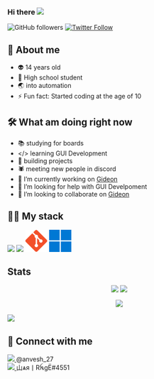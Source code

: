 ### Hi there <img src="https://raw.githubusercontent.com/iampavangandhi/iampavangandhi/master/gifs/Hi.gif" width="30px"></h2>

![GitHub followers](https://img.shields.io/github/followers/anvesh-27?label=Follow&style=social)
[![Twitter Follow](https://img.shields.io/twitter/follow/anvesh_27?label=Follow)](https://twitter.com/intent/follow?screen_name=anvesh_27)

## 👦 About me
- 👽 14 years old
- 🏫 High school student
- 🌏 into automation
- ⚡ Fun fact: Started coding at the age of 10

## 🛠️ What am doing right now
- 📚 studying for boards
- </> learning GUI Development
- 🔨 building projects
- 🕷️ meeting new people in discord
- 🔭 I’m currently working on [Gideon](https://github.com/anvesh-27/Gideon)
- 🤔 I’m looking for help with GUI Develpoment
- 👯 I’m looking to collaborate on [Gideon](https://github.com/anvesh-27/Gideon)

## 👨‍💻 My stack
<img src="https://user-images.githubusercontent.com/68557696/149619691-6ae25701-986e-4e7d-907b-8f4a5940765f.png" width="50px"></img>
<img src="https://user-images.githubusercontent.com/68557696/149619902-6c39bd93-9494-44a4-91f9-e9b6d2139899.png" width="50px"></img>
<img src="https://raw.githubusercontent.com/devicons/devicon/master/icons/git/git-original.svg" width="50px"></img>
<img src="https://raw.githubusercontent.com/github/explore/379d49236d826364be968345e0a085d044108cff/topics/windows/windows.png" width="50px"></img>

## Stats
<p align="center">
<a href="#"><img src="https://github-readme-stats.vercel.app/api?username=anvesh-27&show_icons=true&include_all_commits=true&hide_border=true&bg_color=22272e&color=9BE8A8&text_color=2FBD90&line=9BE8A8&point=40C363"></a>
<a href="#"><img src="http://github-readme-streak-stats.herokuapp.com?user=anvesh-27&theme=nightowl&hide_border=true&background=22272E&sideLabels=9BE9A8&sideNums=9BE9A8&dates=9BE9A8&ring=40C463&stroke=22272E&fire=40C463&currStreakNum=40C463&currStreakLabel=40C463"></a>
</p>
<p align="center"><img src="https://github-readme-stats.vercel.app/api/top-langs/?username=anvesh-27&exclude_repo=dotfiles&hide_title=true&hide=html,css&layout=compact&bg_color=22272E&text_color=2FBD90&hide_border=true" /></p>
<img src="https://activity-graph.herokuapp.com/graph?username=anvesh-27&bg_color=22272e&color=9BE8A8&line=9BE8A8&point=40C363&area=false&hide_border=true">

## 🤝 Connect with me
<a href="https://twitter.com/anvesh_27">
<img src="https://user-images.githubusercontent.com/68557696/149621771-ccfdd725-d194-42d6-9668-f73d2043b6c4.png" width="35px">
</a>  @anvesh_27<br>
<a href="https://discordapp.com/users/606082008552308736\">
<img src="https://user-images.githubusercontent.com/68557696/149622003-e6fa233e-125b-4a77-a26d-1a27b053a3c2.png" width="35px">
</a> 山ѧя丨RꫝgË#4551<br>
